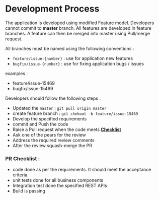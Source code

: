 # Development Process

The application is developed using modified Feature model. Developers cannot commit to **master** branch.  All features are developed in feature branches. A feature can then be merged into master using Pull/merge request.

All branches must be named using the following conventions :
 - `feature/issue-{number}` : use for application new features 
 - `bugfix/issue-{number}` : use for fixing application bugs / issues 

 examples :
 - feature/issue-15469
 - bugfix/issue-15469

 Developers should follow the following steps :
  - Updated the `master` : `git pull origin master`
  - create feature branch : `git chekout -b feature/issue-15469`
  - Develop the specified requirements
  - commit and Push the code
  - Raise a Pull request when the code meets **[Checklist]((#pr-checklist))**
  - Ask one of the pears for the review
  - Address the required review comments
  - After the review squash-merge the PR

###  PR Checklist :
- code done as per the requirements. It should meet the acceptance criteria.
- unit tests done for all business components
- Integration test done the specified REST APIs
- Build is passing  